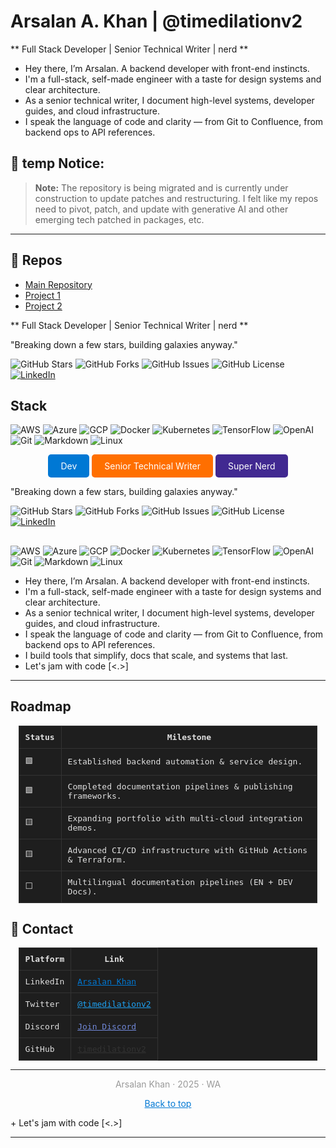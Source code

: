 # Arsalan A. Khan | @timedilationv2

** Full Stack Developer | Senior Technical Writer | nerd **


+ Hey there, I’m Arsalan. A backend developer with front-end instincts.
+ I'm a full-stack, self-made engineer with a taste for design systems and clear architecture.
+ As a senior technical writer, I document high-level systems, developer guides, and cloud infrastructure.
+ I speak the language of code and clarity — from Git to Confluence, from backend ops to API references.


## 🚧 temp Notice: 

> **Note:** The repository is being migrated and is
 currently under construction to update patches and restructuring. 
 I felt like my repos need to pivot, patch, and update with generative AI
 and other emerging tech patched in packages, etc.

---

## 📂 Repos


- [Main Repository](https://github.com/timedilationv2/timedilationv2)
- [Project 1](https://github.com/timedilationv2/project1)
- [Project 2](https://github.com/timedilationv2/project2)

** Full Stack Developer | Senior Technical Writer | nerd **

"Breaking down a few stars, building galaxies anyway."

![GitHub Stars](https://img.shields.io/github/stars/timedilationv2/timedilationv2?style=flat-square&color=blue)
![GitHub Forks](https://img.shields.io/github/forks/timedilationv2/timedilationv2?style=flat-square&color=orange)
![GitHub Issues](https://img.shields.io/github/issues/timedilationv2/timedilationv2?style=flat-square&color=red)
![GitHub License](https://img.shields.io/github/license/timedilationv2/timedilationv2?style=flat-square&color=gray)
[![LinkedIn](https://img.shields.io/badge/LinkedIn-Arsalan_Khan-blue?style=flat-square&logo=linkedin)](https://linkedin.com/in/arsalankhan)
## Stack

![AWS](https://img.shields.io/badge/AWS-232F3E?style=flat-square&logo=amazonaws&logoColor=white)
![Azure](https://img.shields.io/badge/Azure-0078D4?style=flat-square&logo=microsoftazure&logoColor=white)
![GCP](https://img.shields.io/badge/GCP-4285F4?style=flat-square&logo=googlecloud&logoColor=white)
![Docker](https://img.shields.io/badge/Docker-2496ED?style=flat-square&logo=docker&logoColor=white)
![Kubernetes](https://img.shields.io/badge/Kubernetes-326CE5?style=flat-square&logo=kubernetes&logoColor=white)
![TensorFlow](https://img.shields.io/badge/TensorFlow-FF6F00?style=flat-square&logo=tensorflow&logoColor=white)
![OpenAI](https://img.shields.io/badge/OpenAI-412991?style=flat-square&logo=openai&logoColor=white)
![Git](https://img.shields.io/badge/Git-F05032?style=flat-square&logo=git&logoColor=white)
![Markdown](https://img.shields.io/badge/Markdown-000000?style=flat-square&logo=markdown&logoColor=white)
![Linux](https://img.shields.io/badge/Linux-FCC624?style=flat-square&logo=linux&logoColor=black)




<div align="center">
    <a href="#dev" style="text-decoration:none;">
        <span style="display:inline-block; padding:10px 20px; background-color:#0078D4; color:white; border-radius:5px;">Dev</span>
    </a>
    <a href="#senior-technical-writer" style="text-decoration:none;">
        <span style="display:inline-block; padding:10px 20px; background-color:#FF6F00; color:white; border-radius:5px;">Senior Technical Writer</span>
    </a>
    <a href="#super-nerd" style="text-decoration:none;">
        <span style="display:inline-block; padding:10px 20px; background-color:#412991; color:white; border-radius:5px;">Super Nerd</span>
    </a>
</div>

"Breaking down a few stars, building galaxies anyway."

![GitHub Stars](https://img.shields.io/github/stars/timedilationv2/timedilationv2?style=flat-square&color=blue)
![GitHub Forks](https://img.shields.io/github/forks/timedilationv2/timedilationv2?style=flat-square&color=orange)
![GitHub Issues](https://img.shields.io/github/issues/timedilationv2/timedilationv2?style=flat-square&color=red)
![GitHub License](https://img.shields.io/github/license/timedilationv2/timedilationv2?style=flat-square&color=gray)
[![LinkedIn](https://img.shields.io/badge/LinkedIn-Arsalan_Khan-blue?style=flat-square&logo=linkedin)](https://linkedin.com/in/arsalankhan)

## 

![AWS](https://img.shields.io/badge/AWS-232F3E?style=flat-square&logo=amazonaws&logoColor=white)
![Azure](https://img.shields.io/badge/Azure-0078D4?style=flat-square&logo=microsoftazure&logoColor=white)
![GCP](https://img.shields.io/badge/GCP-4285F4?style=flat-square&logo=googlecloud&logoColor=white)
![Docker](https://img.shields.io/badge/Docker-2496ED?style=flat-square&logo=docker&logoColor=white)
![Kubernetes](https://img.shields.io/badge/Kubernetes-326CE5?style=flat-square&logo=kubernetes&logoColor=white)
![TensorFlow](https://img.shields.io/badge/TensorFlow-FF6F00?style=flat-square&logo=tensorflow&logoColor=white)
![OpenAI](https://img.shields.io/badge/OpenAI-412991?style=flat-square&logo=openai&logoColor=white)
![Git](https://img.shields.io/badge/Git-F05032?style=flat-square&logo=git&logoColor=white)
![Markdown](https://img.shields.io/badge/Markdown-000000?style=flat-square&logo=markdown&logoColor=white)
![Linux](https://img.shields.io/badge/Linux-FCC624?style=flat-square&logo=linux&logoColor=black)

+ Hey there, I’m Arsalan. A backend developer with front-end instincts.
+ I'm a full-stack, self-made engineer with a taste for design systems and clear architecture.
+ As a senior technical writer, I document high-level systems, developer guides, and cloud infrastructure.
+ I speak the language of code and clarity — from Git to Confluence, from backend ops to API references.
+ I build tools that simplify, docs that scale, and systems that last.
+ Let's jam with code [<.>] 

---

## Roadmap

<div align="center">
    <table style="width:95%; background-color:#1e1e1e; color:#e0e0e0; border-collapse:collapse; font-family: monospace;">
        <thead>
            <tr>
                <th style="border:1px solid #333; padding:10px;">Status</th>
                <th style="border:1px solid #333; padding:10px;">Milestone</th>
            </tr>
        </thead>
        <tbody>
            <tr>
                <td style="border:1px solid #333; padding:10px;">🟩</td>
                <td style="border:1px solid #333; padding:10px;">Established backend automation & service design.</td>
            </tr>
            <tr>
                <td style="border:1px solid #333; padding:10px;">🟩</td>
                <td style="border:1px solid #333; padding:10px;">Completed documentation pipelines & publishing frameworks.</td>
            </tr>
            <tr>
                <td style="border:1px solid #333; padding:10px;">🟨</td>
                <td style="border:1px solid #333; padding:10px;">Expanding portfolio with multi-cloud integration demos.</td>
            </tr>
            <tr>
                <td style="border:1px solid #333; padding:10px;">🟨</td>
                <td style="border:1px solid #333; padding:10px;">Advanced CI/CD infrastructure with GitHub Actions & Terraform.</td>
            </tr>
            <tr>
                <td style="border:1px solid #333; padding:10px;">⬜</td>
                <td style="border:1px solid #333; padding:10px;">Multilingual documentation pipelines (EN + DEV Docs).</td>
            </tr>
        </tbody>
    </table>
</div>

## 📇 Contact 

<div align="center">
    <table style="width:95%; background-color:#1e1e1e; color:#e0e0e0; border-collapse:collapse; font-family: monospace;">
        <thead>
            <tr>
                <th style="border:1px solid #333; padding:10px;">Platform</th>
                <th style="border:1px solid #333; padding:10px;">Link</th>
            </tr>
                </thead>
                <tbody>
            <tr>
                <td style="border:1px solid #333; padding:10px;">LinkedIn</td>
                <td style="border:1px solid #333; padding:10px;"><a href="https://linkedin.com/in/arsalankhan" style="color:#0078D4;">Arsalan Khan</a></td>
            </tr>
            <tr>
                <td style="border:1px solid #333; padding:10px;">Twitter</td>
                <td style="border:1px solid #333; padding:10px;"><a href="https://twitter.com/timedilationv2" style="color:#1DA1F2;">@timedilationv2</a></td>
            </tr>
            <tr>
                <td style="border:1px solid #333; padding:10px;">Discord</td>
                <td style="border:1px solid #333; padding:10px;"><a href="https://discord.gg/example" style="color:#7289DA;">Join Discord</a></td>
            </tr>
            <tr>
                <td style="border:1px solid #333; padding:10px;">GitHub</td>
                <td style="border:1px solid #333; padding:10px;"><a href="https://github.com/timedilationv2" style="color:#333;">timedilationv2</a></td>
            </tr>
        </tbody>
    </table>
</div>

---

<p align="center" style="color: #999;">
  Arsalan Khan · 2025 · WA
</p>

<p align="center">
  <a href="#top" style="color:#0078D4;">Back to top</a>
</p>
+ Let's jam with code [<.>] 

---
